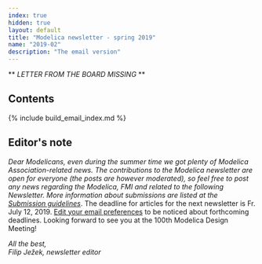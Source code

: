 ```yaml
---
index: true
hidden: true
layout: default
title: "Modelica newsletter - spring 2019"
name: "2019-02"
description: "The email version"
---
```


** *LETTER FROM THE BOARD MISSING* **

## Contents

{% include build_email_index.md %}

## Editor's note
*Dear Modelicans, even during the summer time we got plenty of Modelica Association-related news.
The contributions to the Modelica newsletter are open for everyone (the posts are however moderated), so feel free to post any news regarding the Modelica, FMI and related to the following Newsletter. More information about submissions are listed at the [Submission guidelines](https://newsletter.modelica.org/submission-guidelines.html)*. The deadline for articles for the next newsletter is Fr. July 12, 2019. 
[Edit your email preferences](http://eepurl.com/dpvVdH) to be noticed about forthcoming deadlines.
Looking forward to see you at the 100th Modelica Design Meeting!

*All the best,    
Filip Ježek, newsletter editor*
